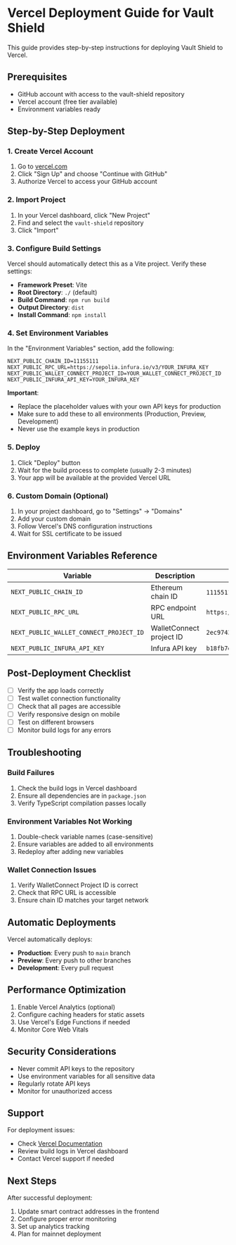 # Vercel Deployment Guide for Vault Shield

This guide provides step-by-step instructions for deploying Vault Shield to Vercel.

## Prerequisites

- GitHub account with access to the vault-shield repository
- Vercel account (free tier available)
- Environment variables ready

## Step-by-Step Deployment

### 1. Create Vercel Account

1. Go to [vercel.com](https://vercel.com)
2. Click "Sign Up" and choose "Continue with GitHub"
3. Authorize Vercel to access your GitHub account

### 2. Import Project

1. In your Vercel dashboard, click "New Project"
2. Find and select the `vault-shield` repository
3. Click "Import"

### 3. Configure Build Settings

Vercel should automatically detect this as a Vite project. Verify these settings:

- **Framework Preset**: Vite
- **Root Directory**: `./` (default)
- **Build Command**: `npm run build`
- **Output Directory**: `dist`
- **Install Command**: `npm install`

### 4. Set Environment Variables

In the "Environment Variables" section, add the following:

```env
NEXT_PUBLIC_CHAIN_ID=11155111
NEXT_PUBLIC_RPC_URL=https://sepolia.infura.io/v3/YOUR_INFURA_KEY
NEXT_PUBLIC_WALLET_CONNECT_PROJECT_ID=YOUR_WALLET_CONNECT_PROJECT_ID
NEXT_PUBLIC_INFURA_API_KEY=YOUR_INFURA_KEY
```

**Important**: 
- Replace the placeholder values with your own API keys for production
- Make sure to add these to all environments (Production, Preview, Development)
- Never use the example keys in production

### 5. Deploy

1. Click "Deploy" button
2. Wait for the build process to complete (usually 2-3 minutes)
3. Your app will be available at the provided Vercel URL

### 6. Custom Domain (Optional)

1. In your project dashboard, go to "Settings" → "Domains"
2. Add your custom domain
3. Follow Vercel's DNS configuration instructions
4. Wait for SSL certificate to be issued

## Environment Variables Reference

| Variable | Description | Example Value |
|----------|-------------|---------------|
| `NEXT_PUBLIC_CHAIN_ID` | Ethereum chain ID | `11155111` (Sepolia) |
| `NEXT_PUBLIC_RPC_URL` | RPC endpoint URL | `https://sepolia.infura.io/v3/...` |
| `NEXT_PUBLIC_WALLET_CONNECT_PROJECT_ID` | WalletConnect project ID | `2ec9743d0d0cd7fb94dee1a7e6d33475` |
| `NEXT_PUBLIC_INFURA_API_KEY` | Infura API key | `b18fb7e6ca7045ac83c41157ab93f990` |

## Post-Deployment Checklist

- [ ] Verify the app loads correctly
- [ ] Test wallet connection functionality
- [ ] Check that all pages are accessible
- [ ] Verify responsive design on mobile
- [ ] Test on different browsers
- [ ] Monitor build logs for any errors

## Troubleshooting

### Build Failures

1. Check the build logs in Vercel dashboard
2. Ensure all dependencies are in `package.json`
3. Verify TypeScript compilation passes locally

### Environment Variables Not Working

1. Double-check variable names (case-sensitive)
2. Ensure variables are added to all environments
3. Redeploy after adding new variables

### Wallet Connection Issues

1. Verify WalletConnect Project ID is correct
2. Check that RPC URL is accessible
3. Ensure chain ID matches your target network

## Automatic Deployments

Vercel automatically deploys:
- **Production**: Every push to `main` branch
- **Preview**: Every push to other branches
- **Development**: Every pull request

## Performance Optimization

1. Enable Vercel Analytics (optional)
2. Configure caching headers for static assets
3. Use Vercel's Edge Functions if needed
4. Monitor Core Web Vitals

## Security Considerations

- Never commit API keys to the repository
- Use environment variables for all sensitive data
- Regularly rotate API keys
- Monitor for unauthorized access

## Support

For deployment issues:
- Check [Vercel Documentation](https://vercel.com/docs)
- Review build logs in Vercel dashboard
- Contact Vercel support if needed

## Next Steps

After successful deployment:
1. Update smart contract addresses in the frontend
2. Configure proper error monitoring
3. Set up analytics tracking
4. Plan for mainnet deployment
